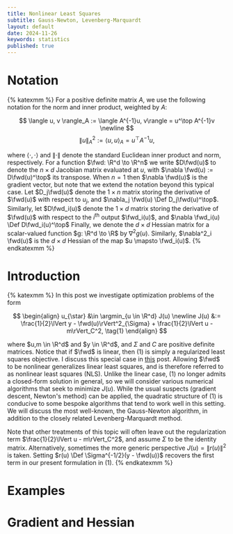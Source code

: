 ```yaml
---
title: Nonlinear Least Squares
subtitle: Gauss-Newton, Levenberg-Marquardt
layout: default
date: 2024-11-26
keywords: statistics
published: true
---
```


# Notation
{% katexmm %}
For a positive definite matrix $A$, we use the following notation for
the norm and inner product, weighted by $A$:

$$
\langle u, v \rangle_A := \langle A^{-1}u, v\rangle = u^\top A^{-1}v \newline
$$
$$
\lVert u \rVert^2_{A} := \langle u, u\rangle_{A} = u^\top A^{-1}u,
$$

where $\langle \cdot, \cdot \rangle$ and $\lVert \cdot \rVert$ denote the standard
Euclidean inner product and norm, respectively. For a function
$\fwd: \R^d \to \R^n$ we write $D\fwd(u)$ to denote
the $n \times d$ Jacobian matrix evaluated at $u$, with
$\nabla \fwd(u) := D\fwd(u)^\top$ its transpose. When $n=1$ then
$\nabla \fwd(u)$ is the gradient vector, but note that we extend the
notation beyond this typical case. Let $D_j\fwd(u)$ denote the $1 \times n$
matrix storing the derivative of $\fwd(u)$ with respect to $u_j$, and
$\nabla_j \fwd(u) \Def D_j\fwd(u)^\top$. Similarly, let $D\fwd_i(u)$ denote
the $1 \times d$ matrix storing the derivative of $\fwd(u)$ with respect to
the $i^{\text{th}}$ output $\fwd_i(u)$, and $\nabla \fwd_i(u) \Def D\fwd_i(u)^\top$
Finally, we denote the $d \times d$ Hessian matrix for a scalar-valued
function $g: \R^d \to \R$ by $\nabla^2 g(u)$. Similarly, $\nabla^2_i \fwd(u)$
is the $d \times d$ Hessian of the map $u \mapsto \fwd_i(u)$.
{% endkatexmm %}

# Introduction
{% katexmm %}
In this post we investigate optimization problems of the form

$$
\begin{align}
u_{\star} &\in \argmin_{u \in \R^d} J(u) \newline
J(u) &:= \frac{1}{2}\lVert y - \fwd(u)\rVert^2_{\Sigma} + \frac{1}{2}\lVert u - m\rVert_C^2, \tag{1}
\end{align}
$$

where $u,m \in \R^d$ and $y \in \R^d$, and $\Sigma$ and $C$ are positive
definite matrices. Notice that if $\fwd$ is linear, then (1) is simply
a regularized least squares objective. I discuss this special case in
[this](https://arob5.github.io/blog/2024/07/03/lin-Gauss/) post.
Allowing $\fwd$ to be nonlinear
generalizes linear least squares, and is therefore referred to as nonlinear
least squares (NLS). Unlike the linear case, (1) no longer admits a closed-form
solution in general, so we will consider various numerical algorithms that
seek to minimize $J(u)$. While the usual suspects (gradient descent, Newton's
method) can be applied, the quadratic structure of (1) is conducive to some
bespoke algorithms that tend to work well in this setting. We will discuss the
most well-known, the Gauss-Newton algorithm, in addition to the closely related
Levenberg-Marquardt method.

Note that other treatments of this topic will often leave out the regularization
term $\frac{1}{2}\lVert u - m\rVert_C^2$, and assume $\Sigma$ to be the identity
matrix. Alternatively, sometimes the more generic perspective
$J(u) = \lVert r(u) \rVert^2$ is taken. Setting
$r(u) \Def \Sigma^{-1/2}(y - \fwd(u))$ recovers the first term in our
present formulation in (1).
{% endkatexmm %}

# Examples

# Gradient and Hessian
